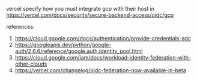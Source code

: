 vercel specify how you must integrate gcp with their host in https://vercel.com/docs/security/secure-backend-access/oidc/gcp

references: 
1. https://cloud.google.com/docs/authentication/provide-credentials-adc
2. https://googleapis.dev/python/google-auth/2.6.6/reference/google.auth.identity_pool.html
3. https://cloud.google.com/iam/docs/workload-identity-federation-with-other-clouds
4. https://vercel.com/changelog/oidc-federation-now-available-in-beta